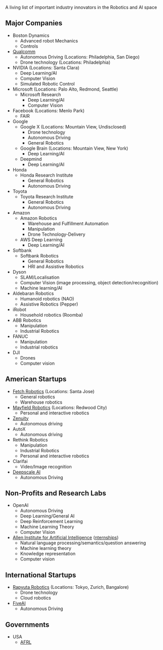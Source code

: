 A living list of important industry innovators in the Robotics and AI space 

## Major Companies
 * Boston Dynamics
   * Advanced robot Mechanics
   * Controls
 * [Qualcomm](https://www.qualcomm.com/company/careers)
   * Autonomous Driving (Locations: Philadelphia, San Diego)
   * Drone technology (Locations: Philadelphia)
 * NVIDIA (Locations: Santa Clara)
   * Deep Learning/AI
   * Computer Vision
   * Simulated Robotic Control
 * Microsoft (Locations: Palo Alto, Redmond, Seattle)
   * Microsoft Research
     * Deep Learning/AI
     * Computer Vision
 * Facebook (Locations: Menlo Park)
   * FAIR   
 * Google
   * Google X (Locations: Mountain View, Undisclosed)
     * Drone technology
     * Autonomous Driving
     * General Robotics
   * Google Brain (Locations: Mountain View, New York)
     * Deep Learning/AI
   * Deepmind
     * Deep Learning/AI
 * Honda
   * Honda Research Institute
     * General Robotics
     * Autonomous Driving
 * Toyota
   * Toyota Research Institute
     * General Robotics
     * Autonomous Driving
 * Amazon 
   * Amazon Robotics
     * Warehouse and Fulfillment Automation
     * Manipulation
     * Drone Technology-Delivery
   * AWS Deep Learning
     * Deep Learning/AI
 * Softbank
   * Softbank Robotics
     * General Robotics
     * HRI and Assistive Robotics
 * Dyson 
   * SLAM/Localisation
   * Computer Vision (image processing, object detection/recognition)
   * Machine learning/AI
 * Aldebaran Robotics 
   * Humanoid robotics (NAO)
   * Assistive Robotics (Pepper)
 * iRobot
   * Household robotics (Roomba)
 * ABB Robotics
   * Manipulation
   * Industrial Robotics
 * FANUC 
   * Manipulation
   * Industrial robotics
 * DJI 
   * Drones
   * Computer vision     

## American Startups
 * [Fetch Robotics](https://www.themuse.com/jobs/c-fetchrobotics-jobs) (Locations: Santa Jose)
   * General robotics
   * Warehouse robotics
 * [Mayfield Robotics](http://www.mayfieldrobotics.com/jobs/) (Locations: Redwood City)
   * Personal and interactive robotics
 * [Zenuity](https://www.zenuity.com/)
   * Autonomous driving
 * AutoX
   * Autonomous driving
 * Rethink Robotics
   * Manipulation
   * Industrial Robotics 
   * Personal and interactive robotics
 * Clarifai
   * Video/Image recognition
 * [Deepscale AI](http://deepscale.ai/jobs/)
   * Autonomous Driving
   
## Non-Profits and Research Labs
 * OpenAI
   * Autonomous Driving
   * Deep Learning/General AI
   * Deep Reinforcement Learning
   * Machine Learning Theory
   * Computer Vision
 * [Allen Institute for Artificial Intelligence](http://allenai.org/) ([nternships](https://www.glassdoor.com/job-listing/internships-allen-institute-for-artificial-intelligence-JV_IC1150505_KO0,11_KE12,55.htm?jl=1854543460))
   * Natural language processing/semantics/question answering
   * Machine learning theory
   * Knowledge representation
   * Computer vision
   
## International Startups
 * [Rapyuta Robotics](https://www.rapyuta-robotics.com/careers) (Locations: Tokyo, Zurich, Bangalore)
   * Drone technology
   * Cloud robotics
 * [FiveAI](http://www.five.ai/)
   * Autonomous Driving


## Governments
 * USA
   * [AFRL](https://teamafrl.afciviliancareers.com/opportunities)
